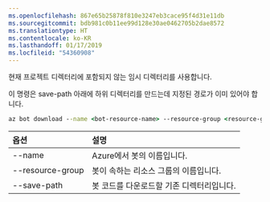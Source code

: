 ```yaml
---
ms.openlocfilehash: 867e65b25878f810e3247eb3cace95f4d31e11db
ms.sourcegitcommit: bdb981c0b11ee99d128e30ae0462705b2dae8572
ms.translationtype: HT
ms.contentlocale: ko-KR
ms.lasthandoff: 01/17/2019
ms.locfileid: "54360908"
---
```

현재 프로젝트 디렉터리에 포함되지 않는 임시 디렉터리를 사용합니다. 

이 명령은 save-path 아래에 하위 디렉터리를 만드는데 지정된 경로가 이미 있어야 합니다.

```cmd
az bot download --name <bot-resource-name> --resource-group <resource-group-name> --save-path "<path>"
```

| 옵션 | 설명 |
|:---|:---|
| --name | Azure에서 봇의 이름입니다. |
| --resource-group | 봇이 속하는 리소스 그룹의 이름입니다. |
| --save-path | 봇 코드를 다운로드할 기존 디렉터리입니다. |